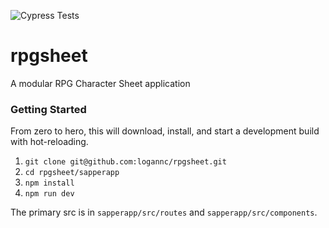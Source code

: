 ![Cypress Tests](https://github.com/logannc/rpgsheet/workflows/Cypress%20Tests/badge.svg)
# rpgsheet
A modular RPG Character Sheet application

### Getting Started

From zero to hero, this will download, install, and start a development build with hot-reloading.

1. `git clone git@github.com:logannc/rpgsheet.git`
2. `cd rpgsheet/sapperapp`
3. `npm install`
4. `npm run dev`

The primary src is in `sapperapp/src/routes` and `sapperapp/src/components`.
